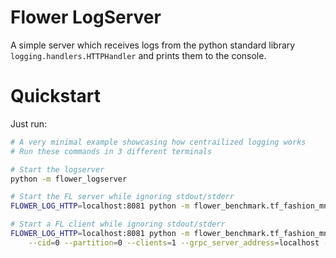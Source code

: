 # Flower LogServer
A simple server which receives logs from the python standard library `logging.handlers.HTTPHandler`
and prints them to the console.

# Quickstart
Just run:
```bash
# A very minimal example showcasing how centrailized logging works
# Run these commands in 3 different terminals

# Start the logserver
python -m flower_logserver

# Start the FL server while ignoring stdout/stderr
FLOWER_LOG_HTTP=localhost:8081 python -m flower_benchmark.tf_fashion_mnist.server

# Start a FL client while ignoring stdout/stderr
FLOWER_LOG_HTTP=localhost:8081 python -m flower_benchmark.tf_fashion_mnist.client \
    --cid=0 --partition=0 --clients=1 --grpc_server_address=localhost --grpc_server_port=8080
```